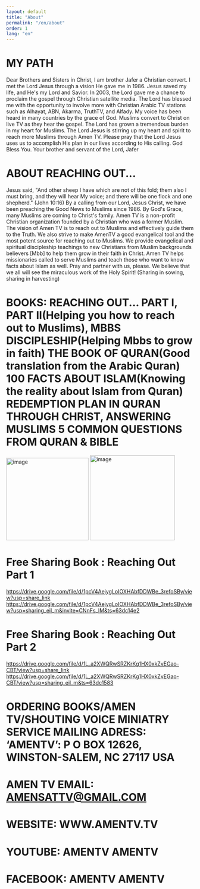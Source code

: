 ```yaml
---
layout: default
title: "About"
permalink: "/en/about"
order: 1
lang: "en"
---
```


# MY PATH

Dear Brothers and Sisters in Christ, I am brother Jafer a Christian convert. I met the Lord Jesus through a vision He gave me in 1986. Jesus saved my life, and He's my Lord and Savior.
In 2003, the Lord gave me a chance to proclaim the gospel through Christian satellite media. The Lord has blessed me with the opportunity to involve more with Christian Arabic TV stations such as Alhayat, ABN, Akarma, TruthTV, and Alfady.
My voice has been heard in many countries by the grace of God. Muslims convert to Christ on live TV as they hear the gospel. 
The Lord has grown a tremendous burden in my heart for Muslims. The Lord Jesus is stirring up my heart and spirit to reach more Muslims through Amen TV. 
Please pray that the Lord Jesus uses us to accomplish His plan in our lives according to His calling. God Bless You. 
Your brother and servant of the Lord, Jafer


# ABOUT REACHING OUT...

 Jesus said, "And other sheep I have which are not of this fold; them also I must bring, and they will hear My voice; and there will be one flock and one shepherd." (John 10:16)
By a calling from our Lord, Jesus Christ, we have been preaching the Good News to Muslims since 1986. By God's Grace, many Muslims are coming to Christ's family. Amen TV is a non-profit Christian organization founded by a Christian who was a former Muslim.
The vision of Amen TV is to reach out to Muslims and effectively guide them to the Truth. We also strive to make AmenTV a good evangelical tool and the most potent source for reaching out to Muslims. 
We provide evangelical and spiritual discipleship teachings to new Christians from Muslim backgrounds believers [Mbb] to help them grow in their faith in Christ.
Amen TV helps missionaries called to serve Muslims and teach those who want to know facts about Islam as well. 
Pray and partner with us, please. We believe that we all will see the miraculous work of the Holy Spirit! 
(Sharing in sowing, sharing in harvesting)


# BOOKS: REACHING OUT... PART I, PART II(Helping you how to reach out to Muslims), MBBS DISCIPLESHIP(Helping Mbbs to grow in faith) THE BOOK OF QURAN(Good translation from the Arabic Quran) 100 FACTS ABOUT ISLAM(Knowing the reality about Islam from Quran) REDEMPTION PLAN IN QURAN THROUGH CHRIST, ANSWERING MUSLIMS 5 COMMON QUESTIONS FROM QURAN & BIBLE
<img width="221" alt="image" src="https://user-images.githubusercontent.com/116606482/210141317-25e985ab-5681-4ed5-8905-c93b4ffd0914.png">
<img width="228" alt="image" src="https://user-images.githubusercontent.com/116606482/210149120-25ede954-0200-4063-9cda-274c03a74647.png">

# Free Sharing Book : Reaching Out Part 1
<https://drive.google.com/file/d/1pcV4AejygLoIOXHAbfDDWBe_3refoSBy/view?usp=share_link>
https://drive.google.com/file/d/1pcV4AejygLoIOXHAbfDDWBe_3refoSBy/view?usp=sharing_eil_m&invite=CNnFs_IM&ts=63dc14e2

# Free Sharing Book : Reaching Out Part 2
<https://drive.google.com/file/d/1L_a2XWQRwSRZKrKg1HX0xkZvEGao-CBT/view?usp=share_link>
https://drive.google.com/file/d/1L_a2XWQRwSRZKrKg1HX0xkZvEGao-CBT/view?usp=sharing_eil_m&ts=63dc1583

# ORDERING BOOKS/AMEN TV/SHOUTING VOICE MINIATRY SERVICE MAILING ADRESS: ‘AMENTV’: P O BOX 12626, WINSTON-SALEM, NC 27117 USA
# AMEN TV EMAIL: AMENSATTV@GMAIL.COM
# WEBSITE: WWW.AMENTV.TV
# YOUTUBE: AMENTV AMENTV
# FACEBOOK: AMENTV AMENTV

# 
